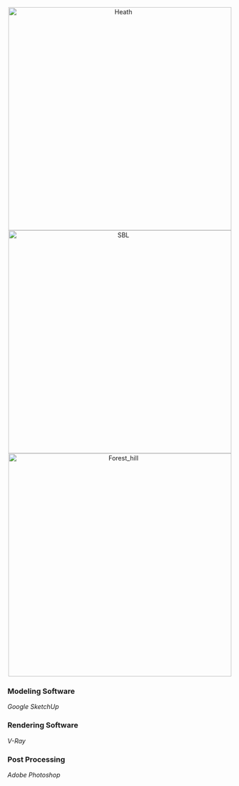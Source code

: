<p align="center">
   <img src="https://github.com/bukovyn/Renders/blob/master/img/Heath_02.jpg" alt="Heath" height="500">
  <img src="https://github.com/bukovyn/Renders/blob/master/img/Spherical_Background_Lighting.jpg" alt="SBL" height="500">
  <img src="https://github.com/bukovyn/Renders/blob/master/img/Forest_Hill.jpg" alt="Forest_hill" height="500">
</p>


### Modeling Software
*Google SketchUp*

### Rendering Software
*V-Ray*

### Post Processing
*Adobe Photoshop*
